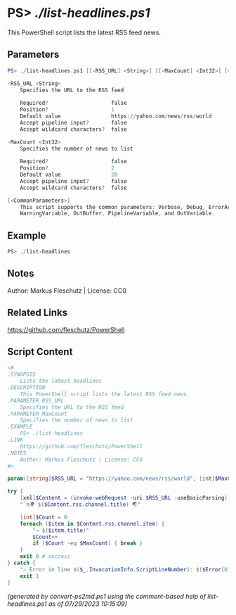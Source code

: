 PS> *./list-headlines.ps1*
====================

This PowerShell script lists the latest RSS feed news.

Parameters
----------
```powershell
PS> ./list-headlines.ps1 [[-RSS_URL] <String>] [[-MaxCount] <Int32>] [<CommonParameters>]

-RSS_URL <String>
    Specifies the URL to the RSS feed
    
    Required?                    false
    Position?                    1
    Default value                https://yahoo.com/news/rss/world
    Accept pipeline input?       false
    Accept wildcard characters?  false

-MaxCount <Int32>
    Specifies the number of news to list
    
    Required?                    false
    Position?                    2
    Default value                20
    Accept pipeline input?       false
    Accept wildcard characters?  false

[<CommonParameters>]
    This script supports the common parameters: Verbose, Debug, ErrorAction, ErrorVariable, WarningAction, 
    WarningVariable, OutBuffer, PipelineVariable, and OutVariable.
```

Example
-------
```powershell
PS> ./list-headlines

```

Notes
-----
Author: Markus Fleschutz | License: CC0

Related Links
-------------
https://github.com/fleschutz/PowerShell

Script Content
--------------
```powershell
<#
.SYNOPSIS
	Lists the latest headlines
.DESCRIPTION
	This PowerShell script lists the latest RSS feed news.
.PARAMETER RSS_URL
	Specifies the URL to the RSS feed
.PARAMETER MaxCount
	Specifies the number of news to list
.EXAMPLE
	PS> ./list-headlines
.LINK
	https://github.com/fleschutz/PowerShell
.NOTES
	Author: Markus Fleschutz | License: CC0
#>

param([string]$RSS_URL = "https://yahoo.com/news/rss/world", [int]$MaxCount = 20)

try {
	[xml]$Content = (invoke-webRequest -uri $RSS_URL -useBasicParsing).Content
	"`n🌍 $($Content.rss.channel.title) 🌏"

	[int]$Count = 0
	foreach ($item in $Content.rss.channel.item) {
		"→ $($item.title)"
		$Count++
		if ($Count -eq $MaxCount) { break }
	}
	exit 0 # success
} catch {
	"⚠️ Error in line $($_.InvocationInfo.ScriptLineNumber): $($Error[0])"
	exit 1
}
```

*(generated by convert-ps2md.ps1 using the comment-based help of list-headlines.ps1 as of 07/29/2023 10:15:09)*
